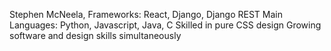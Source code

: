 Stephen McNeela,
Frameworks: React, Django, Django REST 
Main Languages: Python, Javascript, Java, C
Skilled in pure CSS design
Growing software and design skills simultaneously


<!---
s-mcneela/s-mcneela is a ✨ special ✨ repository because its `README.md` (this file) appears on your GitHub profile.
You can click the Preview link to take a look at your changes.
--->
